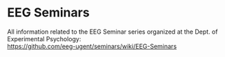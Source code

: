 # EEG Seminars
All information related to the EEG Seminar series organized at the Dept. of Experimental Psychology: </br>
https://github.com/eeg-ugent/seminars/wiki/EEG-Seminars

